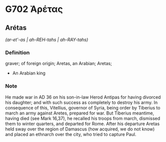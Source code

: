 # G702 Ἀρέτας

## Arétas

_(ar-et'-as | ah-REH-tahs | ah-RAY-tahs)_

### Definition

graver; of foreign origin; Aretas, an Arabian; Aretas; 

- An Arabian king

### Note

He made war in AD 36 on his son-in-law Herod Antipas for having divorced his daughter; and with such success as completely to destroy his army. In consequence of this, Vitellius, governor of Syria, being order by Tiberius to march an army against Aretes, prepared for war. But Tiberius meantime, having died (see Mark 16,37), he recalled his troops from march, dismissed them to winter quarters, and departed for Rome. After his departure Aretas held sway over the region of Damascus (how acquired, we do not know) and placed an ethnarch over the city, who tried to capture Paul.
